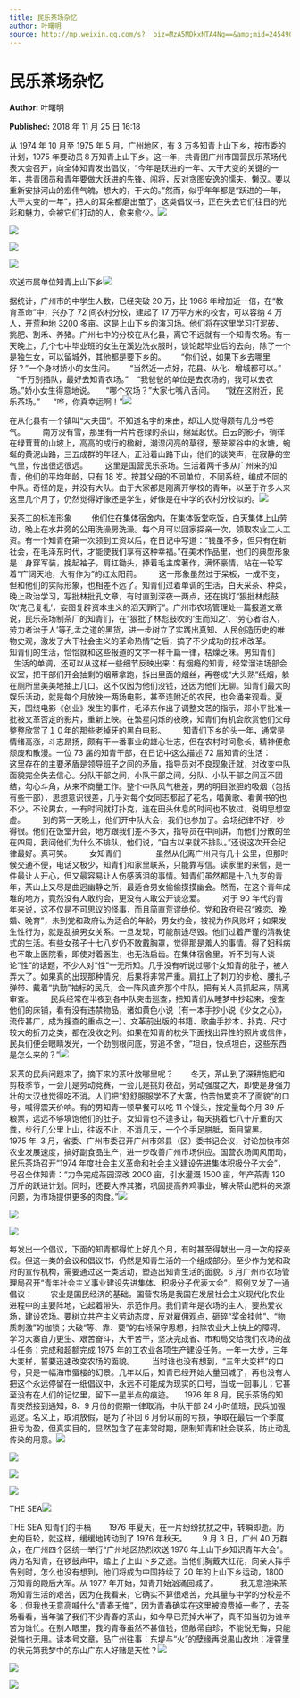 ```yaml
---
title: 民乐茶场杂忆
author: 叶曙明
source: http://mp.weixin.qq.com/s?__biz=MzA5MDkxNTA4Ng==&amp;mid=2454907557&amp;idx=1&amp;sn=45dee328cf3dacab15fb96293e94b417&amp;chksm=87a222c4b0d5abd293a9e1f8b91e48f4d64eb08d09a92e64d02829b1cc5da0a1192ef90626ef#rd
---
```


# 民乐茶场杂忆

**Author:** 叶曙明

**Published:** 2018 年 11 月 25 日 16:18

从 1974 年 10 月至 1975 年 5 月，广州地区，有 3 万多知青上山下乡，按市委的计划，1975 年要动员８万知青上山下乡。这一年，共青团广州市国营民乐茶场代表大会召开，向全体知青发出倡议，“今年是跃进的一年、大干大变的关键的一年，共青团员和青年要做大跃进的先锋、闯将，反对贪图安逸的懦夫、懒汉。要以重新安排河山的宏伟气魄，想大的，干大的。”然而，似乎年年都是“跃进的一年，大干大变的一年”，把人的耳朵都磨出茧了。这类倡议书，正在失去它们往日的光彩和魅力，会被它们打动的人，愈来愈少。![](https://mmbiz.qpic.cn/mmbiz_jpg/PJWG74pLsMYPN1t4cic17kbLJrbYhNPlsIkAuYIIZEA1AJyxnNfBSGDnfFBkVibYYgQYeojuiaic5ictCVjwn46mp6g/640?wx_fmt=jpeg)

![](https://mmbiz.qpic.cn/mmbiz_jpg/PJWG74pLsMYPN1t4cic17kbLJrbYhNPlsEewx84rQB21XUsRBsKuX6slUCS0EcW65KCrZSxCM45SZ4boGwXjVbg/640?wx_fmt=jpeg)

![](https://mmbiz.qpic.cn/mmbiz_jpg/PJWG74pLsMYPN1t4cic17kbLJrbYhNPlsCq4hr3gn42wSCKMlGwolbmoiaIicGy9J9WCt8ZCyAgMqjf0VV2QAOemQ/640?wx_fmt=jpeg)

![](https://mmbiz.qpic.cn/mmbiz_jpg/PJWG74pLsMYPN1t4cic17kbLJrbYhNPlskibiaOibFIPC4Pv7yRWOvKZ3GvJicq16DhbdKSSwK6ib6VXR2Yep3Uu6BgQ/640?wx_fmt=jpeg)

欢送市属单位知青上山下乡![](https://mmbiz.qpic.cn/mmbiz_png/UyZ76DvRvcOXOFHiaV6ZkOn5rsAoPGUoWucGRMAxthKibuqp72k4sTODJmBUeUy9SCCnGtwNtcGgHHy1jxNKIvtQ/640?wx_fmt=png)

据统计，广州市的中学生人数，已经突破 20 万，比 1966 年增加近一倍，在“教育革命”中，兴办了 72 间农村分校，建起了 17 万平方米的校舍，可以容纳 4 万人，开荒种地 3200 多亩。这是上山下乡的演习场。他们将在这里学习打泥砖、挑肥、割禾、养猪。广州七中的分校在从化县，离它不远就有一个知青农场。有一天晚上，几个七中毕业班的女生在溪边洗衣服时，谈论起毕业后的去向，除了一个是独生女，可以留城外，其他都是要下乡的。       “你们说，如果下乡去哪里好？”一个身材娇小的女生问。       “当然近一点好，花县、从化、增城都可以。”       “千万别插队，最好去知青农场。”    “我爸爸的单位是去农场的，我可以去农场。”娇小女生得意地说。     “哪个农场？”大家七嘴八舌问。     “就在这附近，民乐茶场。”      “哗，你真幸运啊！”![](https://mmbiz.qpic.cn/mmbiz_jpg/PJWG74pLsMYPN1t4cic17kbLJrbYhNPlst06fcMicHKzpNIfUsSGHX9nAajiaUNovw8H09ibicreVzIKEzFvq0O4QYQ/640?wx_fmt=jpeg)

在从化县有一个镇叫“大夫田”。不知道名字的来由，却让人觉得颇有几分书卷气。        南方没有雪，那里有一片片苍绿的茶山，绵延起伏。白云的影子，徜徉在绿茸茸的山坡上，高高的成行的楹树，潮湿闪亮的草径，葱茏翠谷中的水塘，蜿蜒的黄泥山路，三五成群的年轻人，正沿着山路下山，他们的谈笑声，在寂静的空气里，传出很远很远。        这里是国营民乐茶场。生活着两千多从广州来的知青，他们的平均年龄，只有 18 岁。按其父母的不同单位，不同系统，编成不同的中队。奇怪的是，并没有大队。由于大家都是刚离开学校的青年，以至于许多人来这里几个月了，仍然觉得好像还是学生，好像是在中学的农村分校似的。![](https://mmbiz.qpic.cn/mmbiz_jpg/PJWG74pLsMYPN1t4cic17kbLJrbYhNPlscPtpgpRh6faVbmJGhjAiaTFCZCpiaFXUoOOvZcAEreVRmkaEUCLH2XKg/640?wx_fmt=jpeg)

采茶工的标准形象         他们住在集体宿舍内，在集体饭堂吃饭，白天集体上山劳动，晚上在水井旁的公用洗澡房洗澡。每个月可以回家探亲一次，领取农业工人工资。有一个知青在第一次领到工资以后，在日记中写道：“钱虽不多，但只有在新社会，在毛泽东时代，才能使我们享有这种幸福。”在美术作品里，他们的典型形象是：身穿军装，挽起袖子，肩扛锄头，捧着毛主席著作，满怀豪情，站在一轮写着“广阔天地，大有作为”的红太阳前。        这一形象虽然过于呆板，一成不变，但和他们的实际形象，也相差不远了。知青们过着单调的生活，白天采茶、种菜，晚上政治学习，写批林批孔文章，有时直到深夜一两点，还在挑灯“狠批林彪鼓吹‘克己复礼’，妄图复辟资本主义的滔天罪行”。广州市农场管理处一篇报道文章说，民乐茶场制茶厂的知青们，在“狠批了林彪鼓吹的‘生而知之’、‘劳心者治人，劳力者治于人’等孔孟之道的黑货，进一步树立了实践出真知、人民创造历史的唯物史观，激发了大干社会主义的革命热情”之后，搞了不少成功的技术改革。        知青们的生活，恰恰就和这些报道的文字一样千篇一律，枯燥乏味。男知青们         生活的单调，还可以从这样一些细节反映出来：有烟瘾的知青，经常溜进场部会议室，把干部们开会抽剩的烟蒂拿跑，拆出里面的烟丝，再卷成“大头熟”纸烟，躲在厕所里美美地抽上几口。这不仅因为他们没钱，还因为他们无聊。知青们最大的娱乐活动，就是每个月放映一两场电影，甚至连附近的农民，也会涌来观看。夏天，围绕电影《创业》发生的事件，毛泽东作出了调整文艺的指示，邓小平批准一批被文革否定的影片，重新上映。在繁星闪烁的夜晚，知青们有机会欣赏他们父母整整欣赏了１０年的那些老掉牙的黑白电影。        知青们下乡的头一年，通常是情绪高涨，斗志昂扬，颇有干一番事业的雄心壮志，但在农村时间愈长，精神便愈颓废和散漫。一位 73 届的知青干部，在日记中这么描述 72 届知青的生活：        这里存在的主要矛盾是领导班子之间的矛盾，指导员对不良现象迁就，对改变中队面貌完全失去信心。分队干部之间，小队干部之间，分队、小队干部之间互不团结，勾心斗角，从来不商量工作。整个中队风气极差，男的明目张胆的吸烟（包括有些干部），思想意识很差，几乎对每个女同志都起了花名，唱黄歌、看黄书的也不少。不论男女，一有时间就打扑克，连在田头休息的时间也不放过，说明思想空虚。        到的第一天晚上，他们开中队大会，我们也参加了。会场纪律不好，吵得很。他们在饭堂开会，地方跟我们差不多大，指导员在中间讲，而他们分散的坐在四周，我问他们为什么不排队，他们说，“自古以来就不排队。”还说这次开会纪律最好。真可笑。        女知青们                虽然从化离广州只有几十公里，但那时候交通不便，电话又极少，知青们和家里联系，只能靠写信。读家里的来信，是一件最让人开心，但又最容易让人伤感落泪的事情。知青们虽然都是十八九岁的青年，茶山上又尽是曲迥幽静之所，最适合男女偷偷摸摸幽会。然而，在这个青年成堆的地方，竟然没有人敢约会，更没有人敢公开谈恋爱。        对于 90 年代的青年来说，这不仅是不可思议的怪事，而且简直荒谬绝伦。党和政府号召“晚恋、晚婚、晚育”，未到党和政府认为适合的年龄，男女约会，被视为作风败坏；如果发生性行为，就是乱搞男女关系。一旦发现，可能前途尽毁。他们过着严谨的清教徒式的生活。有些女孩子十七八岁仍不敢戴胸罩，觉得那是羞人的事情。得了妇科病也不敢上医院看，即使对着医生，也无法启齿。在集体宿舍里，听不到有人谈论“性”的话题，不少人对“性”一无所知。几乎没有听说过哪个女知青的肚子，被人弄大了。如果真的出现那种情况，后果将非常严重。肩扛上了刺刀的步枪、腰扎子弹带、戴着“执勤”袖标的民兵，会一阵风直奔那个中队，把有关人员抓起来，隔离审查。        民兵经常在半夜到各中队突击巡查，把知青们从睡梦中抄起来，搜查他们的床铺，看有没有违禁物品，诸如黄色小说（有一本手抄小说《少女之心》，流传甚广，成为搜查的重点之一）、文革前出版的书籍、歌曲手抄本、扑克、尺寸较大的折刀之类，都在没收之列。如果在知青的枕头下面找出异性的照片或信件，民兵们便会眼睛发光，一个劲刨根问底，穷追不舍，“坦白，快点坦白，这些东西是怎么来的？”![](https://mmbiz.qpic.cn/mmbiz_jpg/PJWG74pLsMYPN1t4cic17kbLJrbYhNPlspbuEV5eAuFbeLFeCl6AJgGG9MrHo2S7lGeFUxETFNawcibhpIE1bW6w/640?wx_fmt=jpeg)

采茶的民兵问题来了，摘下来的茶叶放哪里呢？        冬天，茶山到了深耕施肥和剪枝季节，一会儿是劳动竞赛，一会儿是挑灯夜战，劳动强度之大，即使是身强力壮的大汉也觉得吃不消。人们把“舒舒服服学不了大寨，怕苦怕累变不了面貌”的口号，喊得震天价响。有的男知青一顿早餐可以吃 11 个馒头，按定量每个月 39 斤粮票，远远不够填饱他们的肚子。女知青也不遑多让，每天挑着七八十斤重的大粪，步行几公里上山，往返不止，不消几天，一个个手足胼胝，面目黧黑。      1975 年  3 月，省委、广州市委召开广州市郊县（区）委书记会议，讨论加快市郊农业发展速度，搞好副食品生产，进一步改善广州市场供应。国营农场闻风而动，民乐茶场召开“1974 年度社会主义革命和社会主义建设先进集体积极分子大会”，号召全体知青：“力争完成茶园深改 2000 亩，引水灌溉 1500 亩，年产茶青 120 万斤的跃进计划。同时，还要大养其猪，巩固提高养鸡事业，解决茶山肥料的来源问题，为市场提供更多的肉食。”![](https://mmbiz.qpic.cn/mmbiz_jpg/PJWG74pLsMYPN1t4cic17kbLJrbYhNPlsm3fHqkwAwxGbsw44KwMuLMFma9wAPtwXroWW7eLrvWc8xtXnRKzW6A/640?wx_fmt=jpeg)

![](https://mmbiz.qpic.cn/mmbiz_jpg/PJWG74pLsMYPN1t4cic17kbLJrbYhNPlsjLfNOc2tCjDZNukPzMNibbqNd3y51uep3vXLWg6PBeH8NKXxibIEQIZQ/640?wx_fmt=jpeg)

![](https://mmbiz.qpic.cn/mmbiz_jpg/PJWG74pLsMYPN1t4cic17kbLJrbYhNPlsnrKKUeLIN7CWEicgiaGUGF0F4G6yuhlEpvbDCasJ5OibLOShHsNKdhgvw/640?wx_fmt=jpeg)

每发出一个倡议，下面的知青都得忙上好几个月，有时甚至得献出一月一次的探亲假。但这一类的会议和倡议书，仍然是知青生活的一个组成部分。至少作为党和政府的宣传机构，需要通过这一类活动，塑造出知青生活的面貌。6 月广州市农场管理局召开“青年社会主义事业建设先进集体、积极分子代表大会”，照例又发了一通倡议：        农业是国民经济的基础。国营农场是我国在发展社会主义现代化农业进程中的主要阵地，它起着带头、示范作用。我们青年是农场的主人，要热爱农场，建设农场。要树立共产主义劳动态度，反对雇佣观点，砸碎“奖金挂帅”、“物质刺激”的枷锁；大破“等、靠、要”的右倾保守思想，扫除农业大上快上的障碍。学习大寨自力更生、艰苦奋斗，大干苦干，坚决完成省、市和局交给我们农场的战斗任务；完成和超额完成 1975 年的工农业各项生产建设任务。一年一大步，三年大变样，誓要迅速改变农场的面貌。        当时谁也没有想到，“三年大变样”的口号，只是一幅海市蜃楼的幻景。几年以后，知青已经开始大量回城了，再也没有人把这个永远停留在一纸倡议中，永远不可能成为现实的口号，当成一回事儿；它甚至没有在人们的记忆里，留下一星半点的痕迹。     1976 年 8 月，民乐茶场的知青突然接到通知，8、9 月份的假期一律取消，中队干部 24 小时值班，民兵加强巡逻。名义上，取消放假，是为了补回 6 月份以前的亏损，争取在最后一个季度扭亏为盈，但真实目的，显然包含了在非常时期，限制知青和社会联系，防止动乱传染的用意。![](https://mmbiz.qpic.cn/mmbiz_png/Ljib4So7yuWj8kR7OpE7hRPxfW4ic19DJ4tRAoAILwXGOufia5taiaeU2Tf4yRRicBgcMF2sfqa42SNT9wSjHgzrrSA/640?wx_fmt=png)

![](https://mmbiz.qpic.cn/mmbiz_jpg/PJWG74pLsMYPN1t4cic17kbLJrbYhNPlsv0nnl2KkL9KFD4fjiaDTEGcwTCHKMWrIwz7QcGvVqaVBiaAqHJcXWMhA/640?wx_fmt=jpeg)

![](https://mmbiz.qpic.cn/mmbiz_png/Ljib4So7yuWj8kR7OpE7hRPxfW4ic19DJ4tRAoAILwXGOufia5taiaeU2Tf4yRRicBgcMF2sfqa42SNT9wSjHgzrrSA/640?wx_fmt=png)

![](https://mmbiz.qpic.cn/mmbiz_jpg/PJWG74pLsMYPN1t4cic17kbLJrbYhNPls10vXU4uicMlOqFEib23h85tlkiciabia3SibKLkpACDYXRGbcIG7maUDibRBA/640?wx_fmt=jpeg)

THE SEA![](https://mmbiz.qpic.cn/mmbiz_jpg/PJWG74pLsMYPN1t4cic17kbLJrbYhNPlszPBy8Mpx50zBpR4VbyJiaRaqfyv0VCPCRtz49bjaB0USccfictLWnaiaw/640?wx_fmt=jpeg)

THE SEA 知青们的手稿        1976 年夏天，在一片纷纷扰扰之中，转瞬即逝。历史的巨轮，就这样，缓缓地转动到了 1976 年秋天。       9 月 3 日，广州 40 万群众，在广州四个区统一举行“广州地区热烈欢送 1976 年上山下乡知识青年大会”。两万名知青，在锣鼓声中，踏上了上山下乡之途。当他们胸戴大红花，向亲人挥手告别时，怎么也没有想到，他们将成为中国持续了 20 年的上山下乡运动，1800 万知青的殿后大军。从 1977 年开始，知青开始汹涌回城了。          我无意渲染茶场知青生活的艰苦，因为在我看来，它确实不算很艰苦，充其量与中学的分校差不多；但我也无意高喊什么“青春无悔”，因为青春确实在这里被浪费掉一些了，去茶场看看，当年骗了我们不少青春的茶山，如今早已荒掉大半了，真不知当初为谁辛苦为谁忙。在别人眼里，我的青春虽然不甚值钱，但敝帚自珍，不能说无悔，只能说悔也无用。读本号文章，品广州往事：东堤与“火”的孽缘再说禺山故地：凌霄里的状元第我梦中的东山广东人好赌是天性？![](https://mmbiz.qpic.cn/mmbiz_jpg/PJWG74pLsMZTg67NrtAKKOcOkCajHe8jKQLkpxNLBOXf3vGvNwz9QgNNNyMdFicAZ3WLK5n2kiacrsqXr0xERMNQ/640?wx_fmt=jpeg)

![](https://mmbiz.qpic.cn/mmbiz_jpg/Ljib4So7yuWhK2gtQqkINsdBK4lnaRFpbe5Ulgo33VYhPO0wJAqfBNHKeE5exvXZrlhbWibeawlMYse4bhOk1Udw/640?wx_fmt=jpeg)

![](https://mmbiz.qpic.cn/mmbiz_jpg/PJWG74pLsMYPN1t4cic17kbLJrbYhNPls2eh2GQOwEpiazPLC1fh52Fib647MshFjskrZeFKKZNTGMFOGl9bvVYMg/640?wx_fmt=jpeg)
